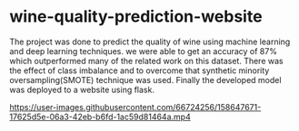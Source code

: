 # wine-quality-prediction-website

The project was done to predict the quality of wine using machine learning and deep learning techniques. we were able to get an accuracy of 87% which outperformed many of the related work on this dataset. There was the effect of class imbalance and to overcome that synthetic minority oversampling(SMOTE) technique was used. Finally the developed model was deployed to a website using flask.

https://user-images.githubusercontent.com/66724256/158647671-17625d5e-06a3-42eb-b6fd-1ac59d81464a.mp4
